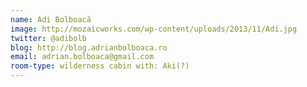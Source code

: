 ```yaml
---
name: Adi Bolboacă
image: http://mozaicworks.com/wp-content/uploads/2013/11/Adi.jpg
twitter: @adibolb
blog: http://blog.adrianbolboaca.ro
email: adrian.bolboaca@gmail.com
room-type: wilderness cabin with: Aki(?)
---
```

